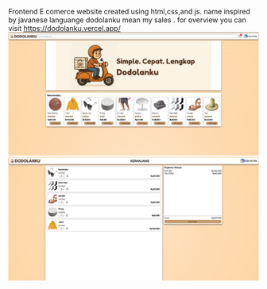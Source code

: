 Frontend E comerce website created using html,css,and js. name inspired by javanese languange dodolanku mean my sales . for overview you can visit https://dodolanku.vercel.app/
![preview1](preview1.png)
![preview2](preview2.png)
